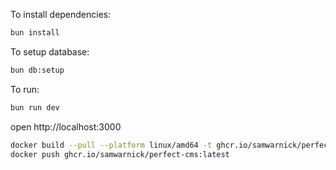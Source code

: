 To install dependencies:

```sh
bun install
```

To setup database:

```sh
bun db:setup
```

To run:

```sh
bun run dev
```

open http://localhost:3000

```sh
docker build --pull --platform linux/amd64 -t ghcr.io/samwarnick/perfect-cms .
docker push ghcr.io/samwarnick/perfect-cms:latest
```
